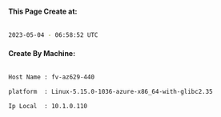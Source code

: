 
   
#### This Page Create at:

```bash

2023-05-04 - 06:58:52 UTC

```

#### Create By Machine:

```bash

Host Name : fv-az629-440

platform  : Linux-5.15.0-1036-azure-x86_64-with-glibc2.35

Ip Local  : 10.1.0.110

```

